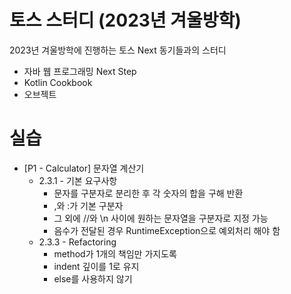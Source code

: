# 토스 스터디 (2023년 겨울방학)
2023년 겨울방학에 진행하는 토스 Next 동기들과의 스터디

- 자바 웹 프로그래밍 Next Step
- Kotlin Cookbook
- 오브젝트

# 실습
- [P1 - Calculator] 문자열 계산기
	- 2.3.1 - 기본 요구사항
		- 문자를 구분자로 분리한 후 각 숫자의 합을 구해 반환
		- ,와 :가 기본 구분자
		- 그 외에 //와 \n 사이에 원하는 문자열을 구분자로 지정 가능
		- 음수가 전달된 경우 RuntimeException으로 예외처리 해야 함
	- 2.3.3 - Refactoring
		- method가 1개의 책임만 가지도록
		- indent 깊이를 1로 유지
		- else를 사용하지 않기